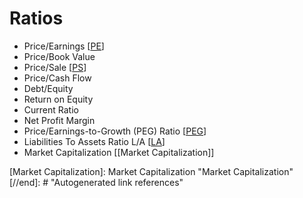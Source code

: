 # Ratios

* Price/Earnings [[PE]]
* Price/Book Value
* Price/Sale [[PS]]
* Price/Cash Flow
* Debt/Equity
* Return on Equity
* Current Ratio
* Net Profit Margin
* Price/Earnings-to-Growth (PEG) Ratio [[PEG]]
* Liabilities To Assets Ratio L/A  [[LA]]
* Market Capitalization [[Market Capitalization]]

[//begin]: # "Autogenerated link references for markdown compatibility"
[PE]: PE "P/E Ration"
[PS]: PS "Ration P/S"
[PEG]: PEG "PEG Ratio"
[LA]: LA "Liabilities to Assets Ratio"
[Market Capitalization]: Market Capitalization "Market Capitalization"
[//end]: # "Autogenerated link references"